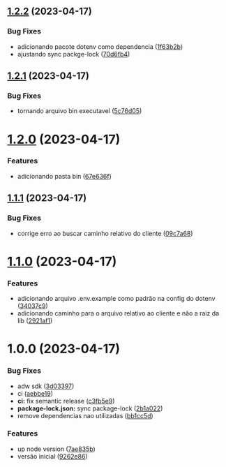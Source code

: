 ## [1.2.2](https://github.com/jhomarolo/aws-secret-to-env/compare/v1.2.1...v1.2.2) (2023-04-17)


### Bug Fixes

* adicionando pacote dotenv como dependencia ([1f63b2b](https://github.com/jhomarolo/aws-secret-to-env/commit/1f63b2b7d1af506f6a0e3416cacfa671b1e39e0a))
* ajustando sync packge-lock ([70d6fb4](https://github.com/jhomarolo/aws-secret-to-env/commit/70d6fb44bffc58578ee893731685d7d37a6c4b6d))

## [1.2.1](https://github.com/jhomarolo/aws-secret-to-env/compare/v1.2.0...v1.2.1) (2023-04-17)


### Bug Fixes

* tornando arquivo bin executavel ([5c76d05](https://github.com/jhomarolo/aws-secret-to-env/commit/5c76d056f1a8cd32d922b3a549c6e88bd73dbc18))

# [1.2.0](https://github.com/jhomarolo/aws-secret-to-env/compare/v1.1.1...v1.2.0) (2023-04-17)


### Features

* adicionando pasta bin ([67e636f](https://github.com/jhomarolo/aws-secret-to-env/commit/67e636fba8c59ab558a5271b1f265a14ec19d457))

## [1.1.1](https://github.com/jhomarolo/aws-secret-to-env/compare/v1.1.0...v1.1.1) (2023-04-17)


### Bug Fixes

* corrige erro ao buscar caminho relativo do cliente ([09c7a68](https://github.com/jhomarolo/aws-secret-to-env/commit/09c7a68f26c4a6179880921a7fcef719830296ec))

# [1.1.0](https://github.com/jhomarolo/aws-secret-to-env/compare/v1.0.0...v1.1.0) (2023-04-17)


### Features

* adicionando arquivo .env.example como padrão na config do dotenv ([34037c9](https://github.com/jhomarolo/aws-secret-to-env/commit/34037c9c17e02000564dbc134d0fb57e3af76a08))
* adicionando caminho para o arquivo relativo ao cliente e não a raiz da lib ([2921af1](https://github.com/jhomarolo/aws-secret-to-env/commit/2921af10a6d924bf806529cfe21c209986130223))

# 1.0.0 (2023-04-17)


### Bug Fixes

* adw sdk ([3d03397](https://github.com/jhomarolo/aws-secret-to-env/commit/3d03397162cb9826aa349e21f35e5a1dc9d943b3))
* ci ([aebbe19](https://github.com/jhomarolo/aws-secret-to-env/commit/aebbe196a5d7b80bc875b228727ee98aa512833e))
* **ci:** fix semantic release ([c3fb5e9](https://github.com/jhomarolo/aws-secret-to-env/commit/c3fb5e97e2b8d92f5b48e17e92eba468802c891c))
* **package-lock.json:** sync package-lock ([2b1a022](https://github.com/jhomarolo/aws-secret-to-env/commit/2b1a0229124e48e2504888f0dfd39e84314c759f))
* remove dependencias nao utilizadas ([bb1cc5d](https://github.com/jhomarolo/aws-secret-to-env/commit/bb1cc5dcb34efa1d1bb164b04c7838c907bb868b))


### Features

* up node version ([7ae835b](https://github.com/jhomarolo/aws-secret-to-env/commit/7ae835ba392101746e419e0a9fe845ba1879e86c))
* versão inicial ([9262e86](https://github.com/jhomarolo/aws-secret-to-env/commit/9262e86614c6a5a139728f9bf68088fd924b93f9))
